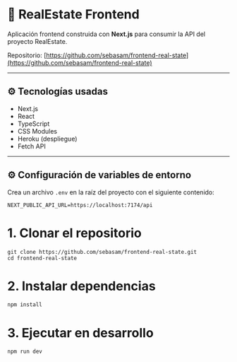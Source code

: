 # 🏡 RealEstate Frontend

Aplicación frontend construida con **Next.js** para consumir la API del proyecto RealEstate.

Repositorio: [https://github.com/sebasam/frontend-real-state](https://github.com/sebasam/frontend-real-state)

---

## ⚙️ Tecnologías usadas

- Next.js
- React
- TypeScript
- CSS Modules
- Heroku (despliegue)
- Fetch API

---

## ⚙️ Configuración de variables de entorno

Crea un archivo `.env` en la raíz del proyecto con el siguiente contenido:

```env
NEXT_PUBLIC_API_URL=https://localhost:7174/api
```

# 1. Clonar el repositorio

```
git clone https://github.com/sebasam/frontend-real-state.git
cd frontend-real-state
```

# 2. Instalar dependencias

```
npm install
```

# 3. Ejecutar en desarrollo

```
npm run dev
```
